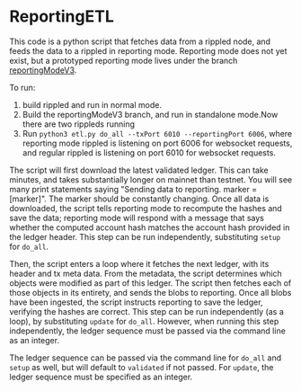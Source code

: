 # ReportingETL

This code is a python script that fetches data from a rippled node, and feeds
the data to a rippled in reporting mode. Reporting mode does not yet exist, but
a prototyped reporting mode lives under the branch
[reportingModeV3](https://github.com/cjcobb23/rippled/tree/reportingModeV3).

To run:
1. build rippled and run in normal mode.
2. Build the reportingModeV3 branch, and run in standalone mode.Now there are two rippleds running
3. Run `python3 etl.py do_all --txPort 6010 --reportingPort 6006`, where reporting
mode rippled is listening on port 6006 for websocket requests, and regular
rippled is listening on port 6010 for websocket requests.

The script will first download the latest validated ledger. This can take
minutes, and takes substantially longer on mainnet than testnet. You will see
many print statements saying "Sending data to reporting. marker = [marker]".
The marker should be constantly changing. Once all data is downloaded, the
script tells reporting mode to recompute the hashes and save the data; reporting
mode will respond with a message that says whether the computed account hash
matches the account hash provided in the ledger header. This step can be run
independently, substituting `setup` for `do_all`.

Then, the script enters a loop where it fetches the next ledger, with its header
and tx meta data. From the metadata, the script determines which objects were
modified as part of this ledger. The script then fetches each of those objects
in its entirety, and sends the blobs to reporting. Once all blobs have been
ingested, the script instructs reporting to save the ledger, verifying the
hashes are correct. This step can be run independently (as a loop), by
substituting `update` for `do_all`. However, when running this step independently, 
the ledger sequence must be passed via the command line as an integer.

The ledger sequence can be passed via the command line for `do_all` and `setup`
as well, but will default to `validated` if not passed. For `update`, the ledger
sequence must be specified as an integer.
